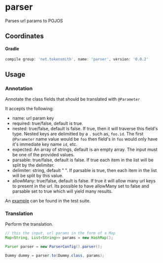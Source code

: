 # parser
Parses url params to POJOS

## Coordinates
#### Gradle
```groovy
compile group: 'net.tokensmith', name: 'parser', version: '0.0.2'
```

## Usage

### Annotation
Annotate the class fields that should be translated with `@Parameter`

It accepts the following:
 - name: url param key
 - required: true/false, default is true.
 - nested: true/false, default is false. If true, then it will traverse this field's type. Nested keys are delimitted by a `.` such as, `foo.id`. The first `@Parameter` name value would be `foo` then field's in `foo` would only have it's immediate key name `id`, etc.   
 - expected: An array of strings, default is an empty array. The input must be one of the provided values.
 - parsable: true/false, default is false. If true each item in the list will be split by the delimiter.
 - delimiter: string, default " ". If parsable is true, then each item in the list will be split by this value.
 - allowMany: true/false, default is false. If true it will allow many url keys to present in the url. Its possible to have allowMany set to false and parsable set to true which will yield many results.

An [example](src/test/java/helper/Dummy.java) can be found in the test suite.


### Translation
Perform the translation.
```java
// this the input, url params in the form of a Map
Map<String, List<String>> params = new HashMap();

Parser parser = new ParserConfig().parser();

Dummy dummy = parser.to(Dummy.class, params);
```
